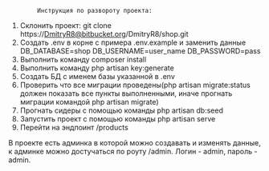            
            
            Инструкция по развороту проекта:
            
1. Склонить проект: git clone https://DmitryR8@bitbucket.org/DmitryR8/shop.git
2. Cоздать .env в корне с примера .env.example и заменить данные 
    DB_DATABASE=shop
    DB_USERNAME=user_name
    DB_PASSWORD=pass
3. Выполнить команду composer install
4. Выполнить команду php artisan key:generate
5. Создать БД с именем базы указанной в .env
6. Проверить что все миграции проведены(php artisan migrate:status должен
   показать все пункты выполненными, иначе прогнать миграции командой
   php artisan migrate)
7. Прогнать сидеры с помощью команды php artisan db:seed
8. Запустить проект с помощью команды php artisan serve
9. Перейти на эндпоинт /products

В проекте есть админка в которой можно создавать и изменять данные, к админке можно достучаться
по роуту /admin. Логин - admin, пароль - admin.
